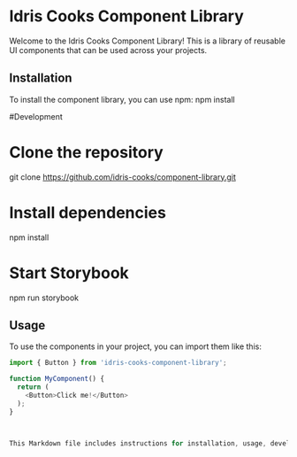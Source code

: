 # Idris Cooks Component Library

Welcome to the Idris Cooks Component Library! This is a library of reusable UI components that can be used across your projects.

## Installation

To install the component library, you can use npm:
npm install


#Development

# Clone the repository
git clone https://github.com/idris-cooks/component-library.git

# Install dependencies
npm install

# Start Storybook
npm run storybook




## Usage

To use the components in your project, you can import them like this:

```javascript
import { Button } from 'idris-cooks-component-library';

function MyComponent() {
  return (
    <Button>Click me!</Button>
  );
}



This Markdown file includes instructions for installation, usage, development, contributing, and licensing. It also includes a command to run Storybook using `npm run storybook`. You'll want to customize this file to match your specific library and its components.

